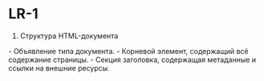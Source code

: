 # LR-1

1) Структура HTML-документа
<!DOCTYPE html> - Объявление типа документа.
<html> - Корневой элемент, содержащий всё содержание страницы.
<head> - Секция заголовка, содержащая метаданные и ссылки на внешние ресурсы.
<title> - Заголовок страницы, отображаемый во вкладке браузера.
<body> - Основное содержание страницы, включая текст, изображения, ссылки и другие элементы.

  Семантическая верстка
Семантическая верстка означает использование HTML-тегов для описания смысла содержания веб-страницы, а не только для стилизации.

Типы списков, обычно используемые для создания веб-страниц
<ul>: Неупорядоченный список.
<ol>: Упорядоченный (нумерованный) список.
<dl>: Список определений, состоящий из терминов и их определений.
Атрибут
Атрибут это дополнительная информация, предоставляемая внутри HTML-тегов, которая изменяет или определяет характеристики элемента. Например href для тега <a>, и class для определения классов стилей.

Новые типы инпутов в HTML5
<input type="email">: Поле для ввода адреса электронной почты.
<input type="url">: Поле для ввода веб-ссылки (URL).
<input type="number">: Поле для ввода чисел.
<input type="date">: Поле для выбора даты.
<input type="time">: Поле для выбора времени.
<input type="color">: Поле для выбора цвета.
